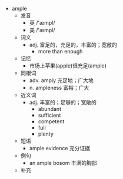 - ample
  - 发音
    - 英 /'æmpl/
    - 美 /'æmpl/
  - 词义
    - adj. 富足的，充足的，丰富的；宽敞的
      - more than enough
  - 记忆
    - 市场上苹果(apple)很充足(ample)
  - 同根词
    - adv. amply 充足地；广大地
    - n. ampleness 富裕；广大
  - 近义词
    - adj. 丰富的；足够的；宽敞的
      - abundant
      - sufficient
      - competent
      - full
      - plenty
  - 短语
    - ample evidence 充分证据
  - 例句
    - an ample bosom 丰满的胸部
  - 补充